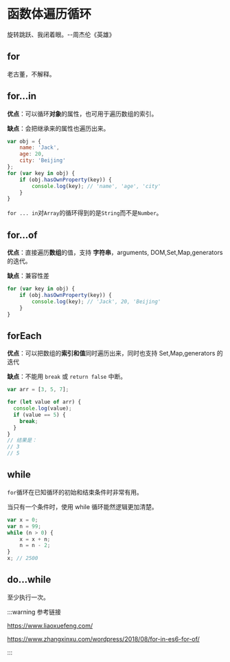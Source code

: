 # 函数体遍历循环

旋转跳跃、我闭着眼。--周杰伦《英雄》

## for

老古董，不解释。

## for...in

**优点**：可以循环**对象**的属性，也可用于遍历数组的索引。

**缺点**：会把继承来的属性也遍历出来。

```js
var obj = {
    name: 'Jack',
    age: 20,
    city: 'Beijing'
};
for (var key in obj) {
    if (obj.hasOwnProperty(key)) {
        console.log(key); // 'name', 'age', 'city'
    }
}
```

`for ... in`对`Array`的循环得到的是`String`而不是`Number`。

## for...of

**优点**：直接遍历**数组**的值，支持 **字符串**，arguments, DOM,Set,Map,generators的迭代。

**缺点**：兼容性差

```js
for (var key in obj) {
    if (obj.hasOwnProperty(key)) {
        console.log(key); // 'Jack', 20, 'Beijing'
    }
}
```

## forEach

**优点**：可以把数组的**索引和值**同时遍历出来，同时也支持 Set,Map,generators 的迭代

**缺点**：不能用 `break` 或 `return false` 中断。

```js
var arr = [3, 5, 7];

for (let value of arr) {
  console.log(value);
  if (value == 5) {
    break;
  }
}
// 结果是：
// 3
// 5
```

## while

`for`循环在已知循环的初始和结束条件时非常有用。

当只有一个条件时，使用 while 循环能然逻辑更加清楚。

```js
var x = 0;
var n = 99;
while (n > 0) {
    x = x + n;
    n = n - 2;
}
x; // 2500
```

## do...while

至少执行一次。



:::warning 参考链接

https://www.liaoxuefeng.com/

https://www.zhangxinxu.com/wordpress/2018/08/for-in-es6-for-of/

:::